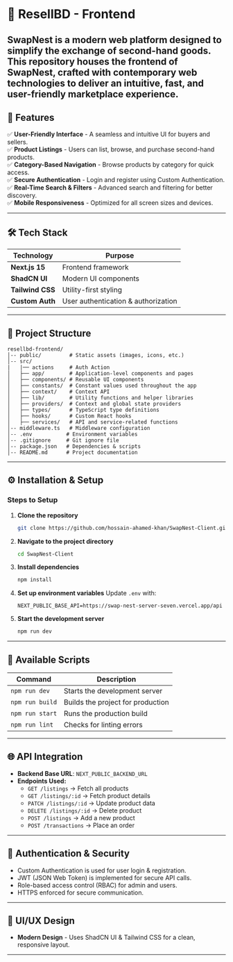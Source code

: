 # 🛒 ResellBD - Frontend

SwapNest is a modern web platform designed to simplify the exchange of second-hand goods. This repository houses the **frontend** of SwapNest, crafted with contemporary web technologies to deliver an intuitive, fast, and user-friendly marketplace experience.
---

## 🚀 Features

✅ **User-Friendly Interface** - A seamless and intuitive UI for buyers and sellers.  
✅ **Product Listings** - Users can list, browse, and purchase second-hand products.  
✅ **Category-Based Navigation** - Browse products by category for quick access.  
✅ **Secure Authentication** - Login and register using Custom Authentication.  
✅ **Real-Time Search & Filters** - Advanced search and filtering for better discovery.   
✅ **Mobile Responsiveness** - Optimized for all screen sizes and devices.

---

## 🛠 Tech Stack

| Technology        | Purpose                             |
| ----------------- | ----------------------------------- |
| **Next.js 15**    | Frontend framework                  |
| **ShadCN UI**     | Modern UI components                |
| **Tailwind CSS**  | Utility-first styling               |
| **Custom Auth**   | User authentication & authorization |

---

## 📂 Project Structure

```
resellbd-frontend/
│-- public/         # Static assets (images, icons, etc.)
│-- src/
|   |── actions     # Auth Action
│   ├── app/        # Application-level components and pages
│   ├── components/ # Reusable UI components
│   ├── constants/  # Constant values used throughout the app
│   ├── context/    # Context API
│   ├── lib/        # Utility functions and helper libraries
│   ├── providers/  # Context and global state providers
│   ├── types/      # TypeScript type definitions
│   ├── hooks/      # Custom React hooks
│   ├── services/   # API and service-related functions
│-- middleware.ts   # Middleware configuration
│-- .env           # Environment variables
│-- .gitignore     # Git ignore file
│-- package.json   # Dependencies & scripts
│-- README.md      # Project documentation
```

---

## ⚙️ Installation & Setup

### Steps to Setup

1. **Clone the repository**
   ```sh
   git clone https://github.com/hossain-ahamed-khan/SwapNest-Client.git
   ```
2. **Navigate to the project directory**
   ```sh
   cd SwapNest-Client
   ```
3. **Install dependencies**
   ```sh
   npm install
   ```
4. **Set up environment variables**
   Update `.env` with:
   ```env
   NEXT_PUBLIC_BASE_API=https://swap-nest-server-seven.vercel.app/api
   ```
5. **Start the development server**
   ```sh
   npm run dev
   ```

---

## 🔧 Available Scripts

| Command         | Description                       |
| --------------- | --------------------------------- |
| `npm run dev`   | Starts the development server     |
| `npm run build` | Builds the project for production |
| `npm run start` | Runs the production build         |
| `npm run lint`  | Checks for linting errors         |

---

## 🌐 API Integration

- **Backend Base URL**: `NEXT_PUBLIC_BACKEND_URL`
- **Endpoints Used:**
  - `GET /listings` → Fetch all products
  - `GET /listings/:id` → Fetch product details
  - `PATCH /listings/:id` → Update product data
  - `DELETE /listings/:id` → Delete product
  - `POST /listings` → Add a new product
  - `POST /transactions` → Place an order

---

## 🔐 Authentication & Security

- Custom Authentication is used for user login & registration.
- JWT (JSON Web Token) is implemented for secure API calls.
- Role-based access control (RBAC) for admin and users.
- HTTPS enforced for secure communication.

---

## 🎨 UI/UX Design

- **Modern Design** - Uses ShadCN UI & Tailwind CSS for a clean, responsive layout.

---

